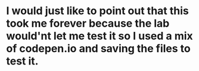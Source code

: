 # I would just like to point out that this took me forever because the lab would'nt let me test it so I used a mix of codepen.io and saving the files to test it.

